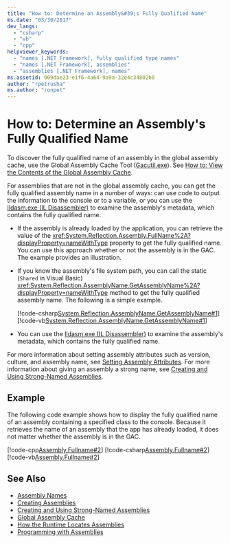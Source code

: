 ```yaml
---
title: "How to: Determine an Assembly&#39;s Fully Qualified Name"
ms.date: "03/30/2017"
dev_langs: 
  - "csharp"
  - "vb"
  - "cpp"
helpviewer_keywords: 
  - "names [.NET Framework], fully qualified type names"
  - "names [.NET Framework], assemblies"
  - "assemblies [.NET Framework], names"
ms.assetid: 009dae23-e1f6-4a64-9a9a-32e4c34802b0
author: "rpetrusha"
ms.author: "ronpet"
---
```

# How to: Determine an Assembly&#39;s Fully Qualified Name
To discover the fully qualified name of an assembly in the global assembly cache, use the Global Assembly Cache Tool ([Gacutil.exe](../../../docs/framework/tools/gacutil-exe-gac-tool.md)). See [How to: View the Contents of the Global Assembly Cache](../../../docs/framework/app-domains/how-to-view-the-contents-of-the-gac.md).  
  
 For assemblies that are not in the global assembly cache, you can get the fully qualified assembly name in a number of ways: can use code to output the information to the console or to a variable, or you can use the [Ildasm.exe (IL Disassembler)](../../../docs/framework/tools/ildasm-exe-il-disassembler.md) to examine the assembly's metadata, which contains the fully qualified name.  
  
-   If the assembly is already loaded by the application, you can retrieve the value of the <xref:System.Reflection.Assembly.FullName%2A?displayProperty=nameWithType> property to get the fully qualified name. You can use this approach whether or not the assembly is in the GAC. The example provides an illustration.  
  
-   If you know the assembly's file system path, you can call the static (`Shared` in Visual Basic) <xref:System.Reflection.AssemblyName.GetAssemblyName%2A?displayProperty=nameWithType> method to get the fully qualified assembly name. The following is a simple example.  
  
     [!code-csharp[System.Reflection.AssemblyName.GetAssemblyName#1](../../../samples/snippets/csharp/VS_Snippets_CLR_System/system.reflection.assemblyname.getassemblyname/cs/getassemblyname1.cs#1)]
     [!code-vb[System.Reflection.AssemblyName.GetAssemblyName#1](../../../samples/snippets/visualbasic/VS_Snippets_CLR_System/system.reflection.assemblyname.getassemblyname/vb/getassemblyname1.vb#1)]  
  
-   You can use the [Ildasm.exe (IL Disassembler)](../../../docs/framework/tools/ildasm-exe-il-disassembler.md) to examine the assembly's metadata, which contains the fully qualified name.  
  
 For more information about setting assembly attributes such as version, culture, and assembly name, see [Setting Assembly Attributes](../../../docs/framework/app-domains/set-assembly-attributes.md). For more information about giving an assembly a strong name, see [Creating and Using Strong-Named Assemblies](../../../docs/framework/app-domains/create-and-use-strong-named-assemblies.md).  
  
## Example  
 The following code example shows how to display the fully qualified name of an assembly containing a specified class to the console. Because it retrieves the name of an assembly that the app has already loaded, it does not matter whether the assembly is in the GAC.  
  
 [!code-cpp[Assembly.Fullname#2](../../../samples/snippets/cpp/VS_Snippets_CLR/Assembly.FullName/CPP/example2.cpp#2)]
 [!code-csharp[Assembly.Fullname#2](../../../samples/snippets/csharp/VS_Snippets_CLR/Assembly.FullName/CS/example2.cs#2)]
 [!code-vb[Assembly.Fullname#2](../../../samples/snippets/visualbasic/VS_Snippets_CLR/Assembly.FullName/VB/example2.vb#2)]  
  
## See Also  
- [Assembly Names](../../../docs/framework/app-domains/assembly-names.md)  
- [Creating Assemblies](../../../docs/framework/app-domains/create-assemblies.md)  
- [Creating and Using Strong-Named Assemblies](../../../docs/framework/app-domains/create-and-use-strong-named-assemblies.md)  
- [Global Assembly Cache](../../../docs/framework/app-domains/gac.md)  
- [How the Runtime Locates Assemblies](../../../docs/framework/deployment/how-the-runtime-locates-assemblies.md)  
- [Programming with Assemblies](../../../docs/framework/app-domains/programming-with-assemblies.md)
